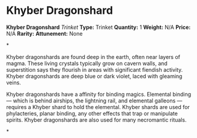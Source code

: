 # Khyber Dragonshard

**Khyber Dragonshard**
_Trinket_
**Type:** Trinket
**Quantity:** 1
**Weight:** N/A
**Price:** N/A
**Rarity:** 
**Attunement:** None

*<p>Khyber dragonshards are found deep in the earth, often near layers of magma. These living crystals typically grow on cavern walls, and superstition says they flourish in areas with significant fiendish activity. Khyber dragonshards are deep blue or dark violet, laced with gleaming veins.

Khyber dragonshards have a affinity for binding magics. Elemental binding — which is behind airships, the lightning rail, and elemental galleons — requires a Khyber shard to hold the elemental. Khyber shards are used for phylacteries, planar binding, any other effects that trap or manipulate spirits. Khyber dragonshards are also used for many necromantic rituals.</p>*